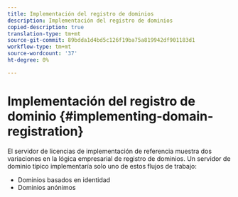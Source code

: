 ```yaml
---
title: Implementación del registro de dominios
description: Implementación del registro de dominios
copied-description: true
translation-type: tm+mt
source-git-commit: 89bdda1d4bd5c126f19ba75a819942df901183d1
workflow-type: tm+mt
source-wordcount: '37'
ht-degree: 0%

---
```



# Implementación del registro de dominio {#implementing-domain-registration}

El servidor de licencias de implementación de referencia muestra dos variaciones en la lógica empresarial de registro de dominios. Un servidor de dominio típico implementaría solo uno de estos flujos de trabajo:

* Dominios basados en identidad
* Dominios anónimos

